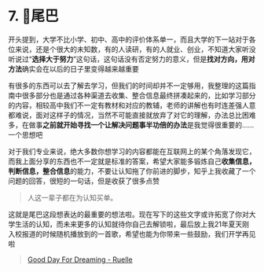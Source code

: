 # 7. 🎁尾巴

开头提到，大学不比小学、初中、高中的评价体系单一，而且大学的下一站对于各位来说，还是个很大的未知数，有的人读研，有的人就业、创业，不知道大家听没听说过“**选择大于努力**”这句话，这句话没有否定努力的意义，但是**找对方向，用对方法**确实会在以后的日子里变得越来越重要

有很多的东西可以去了解去学习，但我们的时间却并不一定够用，我整理的这篇指南中很多部分也是通过各种渠道去收集、整合信息最终拼凑起来的，比如学习部分的内容，相较高中我们不一定有教材和对应的教辅，老师的讲解也有时连差强人意都难说，面对这样子的情况，当然不可能直接就放弃了对它的理解，办法总比困难多，在做事**之前就开始寻找一个让解决问题事半功倍的办法**是我觉得很重要的……一个思想吧

对于我们专业来说，绝大多数你想学习的内容都能在互联网上的某个角落发现它，而我上面分享的东西也不一定就是标准的答案，希望大家能多锻炼自己**收集信息，判断信息，整合信息**的能力，不要让认知拖了你前进的脚步，知乎上我收藏了一个问题的回答，很短的一句话，但是收获了很多点赞

> 人这一辈子都在为认知买单。

这就是尾巴这段想表达的最重要的想法啦。现在写下的这些文字或许拓宽了你对大学生活的认知，而未来更多的认知就待你自己去解锁啦，最后放上我21年夏天刚入校报道的时候随机播放到的一首歌，希望也能为你带来一些鼓励，我们开学再见啦

> [Good Day For Dreaming - Ruelle](https://music.163.com/song?id=1485800570\&userid=131821529)
